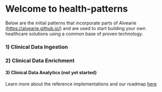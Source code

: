 # Welcome to health-patterns

Below are the initial patterns that incorporate parts of Alvearie (https://alvearie.github.io/) and are used to start building your own healthcare solutions using a common base of proven technology.

### 1) Clinical Data Ingestion 
### 2) Clinical Data Enrichment  
#### 3) Clinical Data Analytics (not yet started)

Learn more about the reference implementations and our roadmap [here](roadmap.md)

